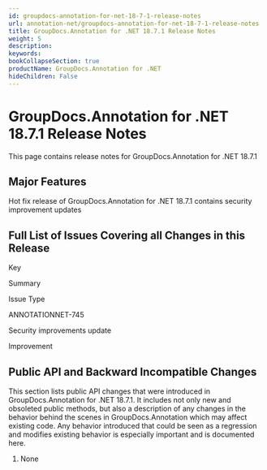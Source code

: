 ```yaml
---
id: groupdocs-annotation-for-net-18-7-1-release-notes
url: annotation-net/groupdocs-annotation-for-net-18-7-1-release-notes
title: GroupDocs.Annotation for .NET 18.7.1 Release Notes
weight: 5
description: 
keywords: 
bookCollapseSection: true
productName: GroupDocs.Annotation for .NET
hideChildren: False
---
```


# GroupDocs.Annotation for .NET 18.7.1 Release Notes

This page contains release notes for GroupDocs.Annotation for .NET 18.7.1

## Major Features

Hot fix release of GroupDocs.Annotation for .NET 18.7.1 contains security improvement updates

## Full List of Issues Covering all Changes in this Release

Key

Summary

Issue Type

ANNOTATIONNET-745

Security improvements update

Improvement

## Public API and Backward Incompatible Changes

This section lists public API changes that were introduced in GroupDocs.Annotation for .NET 18.7.1. It includes not only new and obsoleted public methods, but also a description of any changes in the behavior behind the scenes in GroupDocs.Annotation which may affect existing code. Any behavior introduced that could be seen as a regression and modifies existing behavior is especially important and is documented here.

1.  None
